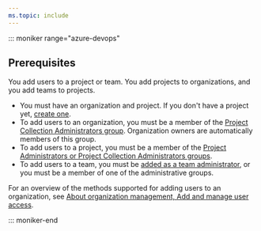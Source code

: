 ```yaml
---
ms.topic: include
---
```


::: moniker range="azure-devops"

## Prerequisites

You add users to a project or team. You add projects to organizations, and you add teams to projects.

* You must have an organization and project. If you don't have a project yet, [create one](/azure/devops/organizations/projects/create-project).
* To add users to an organization, you must be a member of the [Project Collection Administrators group](/azure/devops/organizations/security/set-project-collection-level-permissions). Organization owners are automatically members of this group.
* To add users to a project, you must be a member of the [Project Administrators or Project Collection Administrators groups](/azure/devops/organizations/security/set-project-collection-level-permissions).
* To add users to a team, you must be [added as a team administrator](/azure/devops/organizations/settings/add-team-administrator), or you must be a member of one of the administrative groups.

For an overview of the methods supported for adding users to an organization, see [About organization management, Add and manage user access](/azure/devops/organizations/accounts/organization-management#add-users).

::: moniker-end
